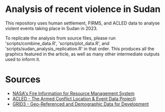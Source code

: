 # Analysis of recent violence in Sudan

This repository uses human settlement, FIRMS, and ACLED data to analyse violent events taking place in Sudan in 2023. 

To replicate the analysis from source files, please run 'scripts/combine_data.R', 'scripts/plot_data.R', and 'scripts/sudan_analysis_replication.R' in that order. This produces all the graphics featured in the article, as well as many other intermediate outputs used to inform it. 

# Sources
* [NASA's Fire Information for Resource Management System](https://firms.modaps.eosdis.nasa.gov/)
* [ACLED - The Armed Conflict Location & Event Data Project)](https://acleddata.com/) 
* [GRID3 - Geo-Referenced and Demographic Data for Development](https://data.grid3.org/)
